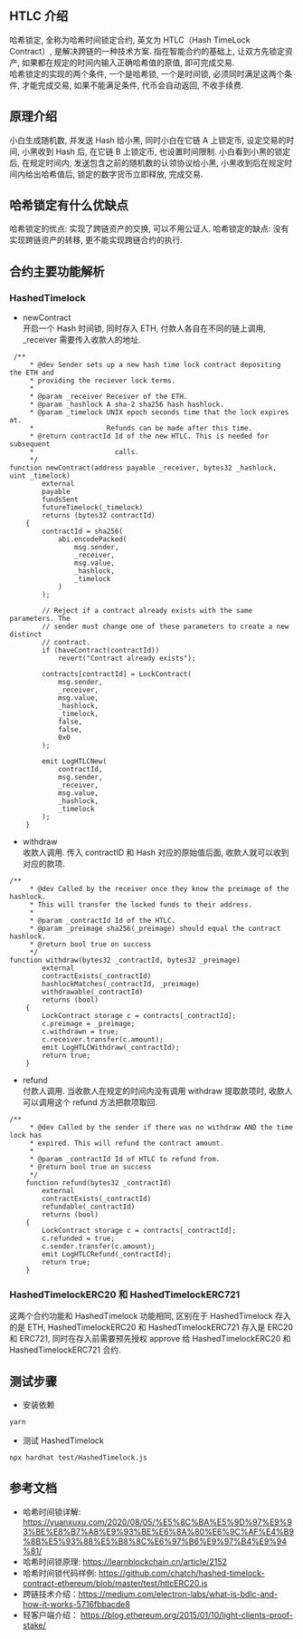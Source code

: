 ## HTLC 介绍

哈希锁定, 全称为哈希时间锁定合约, 英文为 HTLC（Hash TimeLock Contract）, 是解决跨链的一种技术方案. 指在智能合约的基础上, 让双方先锁定资产, 如果都在规定的时间内输入正确哈希值的原值, 即可完成交易.  
哈希锁定的实现的两个条件, 一个是哈希锁, 一个是时间锁, 必须同时满足这两个条件, 才能完成交易, 如果不能满足条件, 代币会自动返回, 不收手续费.

## 原理介绍

小白生成随机数, 并发送 Hash 给小黑, 同时小白在它链 A 上锁定币, 设定交易的时间, 小黑收到 Hash 后, 在它链 B 上锁定币, 也设置时间限制.
小白看到小黑的锁定后, 在规定时间内, 发送包含之前的随机数的认领协议给小黑, 小黑收到后在规定时间内给出哈希值后, 锁定的数字货币立即释放, 完成交易.

## 哈希锁定有什么优缺点

哈希锁定的优点: 实现了跨链资产的交换, 可以不用公证人.
哈希锁定的缺点: 没有实现跨链资产的转移, 更不能实现跨链合约的执行.

## 合约主要功能解析

### HashedTimelock

- newContract  
  开启一个 Hash 时间锁, 同时存入 ETH, 付款人各自在不同的链上调用, \_receiver 需要传入收款人的地址.

```solidity
 /**
     * @dev Sender sets up a new hash time lock contract depositing the ETH and
     * providing the reciever lock terms.
     *
     * @param _receiver Receiver of the ETH.
     * @param _hashlock A sha-2 sha256 hash hashlock.
     * @param _timelock UNIX epoch seconds time that the lock expires at.
     *                  Refunds can be made after this time.
     * @return contractId Id of the new HTLC. This is needed for subsequent
     *                    calls.
     */
function newContract(address payable _receiver, bytes32 _hashlock, uint _timelock)
        external
        payable
        fundsSent
        futureTimelock(_timelock)
        returns (bytes32 contractId)
    {
        contractId = sha256(
            abi.encodePacked(
                msg.sender,
                _receiver,
                msg.value,
                _hashlock,
                _timelock
            )
        );

        // Reject if a contract already exists with the same parameters. The
        // sender must change one of these parameters to create a new distinct
        // contract.
        if (haveContract(contractId))
            revert("Contract already exists");

        contracts[contractId] = LockContract(
            msg.sender,
            _receiver,
            msg.value,
            _hashlock,
            _timelock,
            false,
            false,
            0x0
        );

        emit LogHTLCNew(
            contractId,
            msg.sender,
            _receiver,
            msg.value,
            _hashlock,
            _timelock
        );
    }
```

- withdraw  
  收款人调用. 传入 contractID 和 Hash 对应的原始值后面, 收款人就可以收到对应的款项.

```solidity
/**
     * @dev Called by the receiver once they know the preimage of the hashlock.
     * This will transfer the locked funds to their address.
     *
     * @param _contractId Id of the HTLC.
     * @param _preimage sha256(_preimage) should equal the contract hashlock.
     * @return bool true on success
     */
function withdraw(bytes32 _contractId, bytes32 _preimage)
        external
        contractExists(_contractId)
        hashlockMatches(_contractId, _preimage)
        withdrawable(_contractId)
        returns (bool)
    {
        LockContract storage c = contracts[_contractId];
        c.preimage = _preimage;
        c.withdrawn = true;
        c.receiver.transfer(c.amount);
        emit LogHTLCWithdraw(_contractId);
        return true;
    }
```

- refund  
  付款人调用. 当收款人在规定的时间内没有调用 withdraw 提取款项时, 收款人可以调用这个 refund 方法把款项取回.

```solidity
/**
     * @dev Called by the sender if there was no withdraw AND the time lock has
     * expired. This will refund the contract amount.
     *
     * @param _contractId Id of HTLC to refund from.
     * @return bool true on success
     */
    function refund(bytes32 _contractId)
        external
        contractExists(_contractId)
        refundable(_contractId)
        returns (bool)
    {
        LockContract storage c = contracts[_contractId];
        c.refunded = true;
        c.sender.transfer(c.amount);
        emit LogHTLCRefund(_contractId);
        return true;
    }
```

### HashedTimelockERC20 和 HashedTimelockERC721

这两个合约功能和 HashedTimelock 功能相同, 区别在于 HashedTimelock 存入的是 ETH, HashedTimelockERC20 和 HashedTimelockERC721 存入是 ERC20 和 ERC721, 同时在存入前需要预先授权 approve 给 HashedTimelockERC20 和 HashedTimelockERC721 合约.

## 测试步骤

- 安装依赖

```bash
yarn
```

- 测试 HashedTimelock

```bash
npx hardhat test/HashedTimelock.js
```

## 参考文档

- 哈希时间锁详解: <https://yuanxuxu.com/2020/08/05/%E5%8C%BA%E5%9D%97%E9%93%BE%E8%B7%A8%E9%93%BE%E6%8A%80%E6%9C%AF%E4%B9%8B%E5%93%88%E5%B8%8C%E6%97%B6%E9%97%B4%E9%94%81/>
- 哈希时间锁原理: <https://learnblockchain.cn/article/2152>
- 哈希时间锁代码样例: <https://github.com/chatch/hashed-timelock-contract-ethereum/blob/master/test/htlcERC20.js>
- 跨链技术介绍：https://medium.com/electron-labs/what-is-bdlc-and-how-it-works-5716fbbacde8
- 轻客户端介绍： https://blog.ethereum.org/2015/01/10/light-clients-proof-stake/
